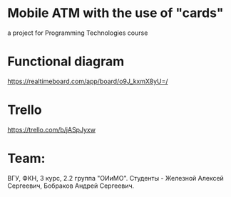 # Mobile ATM with the use of "cards"
a project for Programming Technologies course

# Functional diagram
 https://realtimeboard.com/app/board/o9J_kxmX8yU=/

# Trello
 https://trello.com/b/jASpJyxw

# Team:
ВГУ, ФКН, 3 курс, 2.2 группа "ОИиМО".
Студенты - Железной Алексей Сергеевич, Бобраков Андрей Сергеевич.
